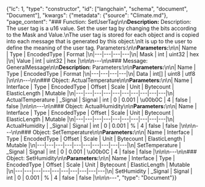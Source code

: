 {"lc": 1, "type": "constructor", "id": ["langchain", "schema", "document", "Document"], "kwargs": {"metadata": {"source": "Climate.md"}, "page_content": "### Function: SetUserTag\n\n**Description:** Description: The user tag is a u16 value. Set the user tag by changing the bits according to the Mask and Value.\nThe user tag is stored for each object and is copied into each message that is generated by this object.\nIt is up to the user to define the meaning of the user tag. Parameters:\n\n**Parameters:**\n\n| Name | Type | EncodedType | Format |\n|---|---|---|---|\n| Mask | int | uint32 | hex |\n| Value | int | uint32 | hex |\n\n\n---\n\n### Message: GeneralMessage\n\n**Description:** Parameters:\n\n**Parameters:**\n\n| Name | Type | EncodedType | Format |\n|---|---|---|---|\n| Data | int[] | uint8 | utf8 |\n\n\n---\n\n### Object: ActualTemperature\n\n**Parameters:**\n\n| Name | Interface | Type | EncodedType | Offset | Scale | Unit | Bytecount | ElasticLength | Mutable |\n|---|---|---|---|---|---|---|---|---|---|\n| ActualTemperature | _Signal | Signal | int | 0 | 0.001 | \u00b0C | 4 | false | false |\n\n\n---\n\n### Object: ActualHumidity\n\n**Parameters:**\n\n| Name | Interface | Type | EncodedType | Offset | Scale | Unit | Bytecount | ElasticLength | Mutable |\n|---|---|---|---|---|---|---|---|---|---|\n| ActualHumidity | _Signal | Signal | int | 0 | 0.001 | % | 4 | false | false |\n\n\n---\n\n### Object: SetTemperature\n\n**Parameters:**\n\n| Name | Interface | Type | EncodedType | Offset | Scale | Unit | Bytecount | ElasticLength | Mutable |\n|---|---|---|---|---|---|---|---|---|---|\n| SetTemperature | _Signal | Signal | int | 0 | 0.001 | \u00b0C | 4 | false | false |\n\n\n---\n\n### Object: SetHumidity\n\n**Parameters:**\n\n| Name | Interface | Type | EncodedType | Offset | Scale | Unit | Bytecount | ElasticLength | Mutable |\n|---|---|---|---|---|---|---|---|---|---|\n| SetHumidity | _Signal | Signal | int | 0 | 0.001 | % | 4 | false | false |\n\n\n---", "type": "Document"}}